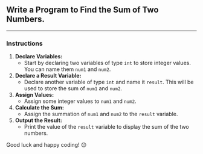 
## Write a Program to Find the Sum of Two Numbers.
---
### Instructions

1. **Declare Variables:**
    - Start by declaring two variables of type `int` to store integer values. You can name them `num1` and `num2`.
2. **Declare a Result Variable:**
    - Declare another variable of type `int` and name it `result`. This will be used to store the sum of `num1` and `num2`.
3. **Assign Values:**
    - Assign some integer values to `num1` and `num2`.
4. **Calculate the Sum:**
    - Assign the summation of `num1` and `num2` to the `result` variable.
5. **Output the Result:**
    - Print the value of the `result` variable to display the sum of the two numbers.

Good luck and happy coding! 😊
